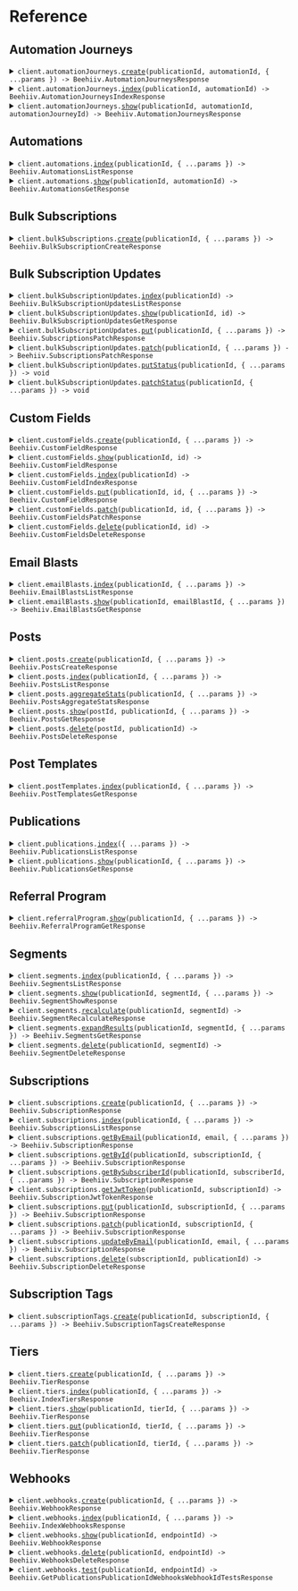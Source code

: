 # Reference

## Automation Journeys

<details><summary><code>client.automationJourneys.<a href="/src/api/resources/automationJourneys/client/Client.ts">create</a>(publicationId, automationId, { ...params }) -> Beehiiv.AutomationJourneysResponse</code></summary>
<dl>
<dd>

#### 📝 Description

<dl>
<dd>

<dl>
<dd>

Add an existing subscription to an automation flow. Requires the automation to have an active _Add by API_ trigger. The specified `email` or `subscription_id` will be matched against your existing subscribers. If an existing subscriber is found, they will be enrolled immediately.<br><br>
Looking to enroll new subscribers? Use the **[Create Subscription](/api-reference/subscriptions/create)** endpoint instead and specify the `automation_ids` param.

</dd>
</dl>
</dd>
</dl>

#### 🔌 Usage

<dl>
<dd>

<dl>
<dd>

```typescript
await client.automationJourneys.create(
    "pub_00000000-0000-0000-0000-000000000000",
    "aut_00000000-0000-0000-0000-000000000000",
    {
        email: "test@example.com",
        double_opt_override: "on",
    },
);
```

</dd>
</dl>
</dd>
</dl>

#### ⚙️ Parameters

<dl>
<dd>

<dl>
<dd>

**publicationId:** `Beehiiv.PublicationId` — The prefixed ID of the publication object

</dd>
</dl>

<dl>
<dd>

**automationId:** `Beehiiv.AutomationId` — The prefixed ID of the automation object

</dd>
</dl>

<dl>
<dd>

**request:** `Beehiiv.AutomationJourneysCreateRequest`

</dd>
</dl>

<dl>
<dd>

**requestOptions:** `AutomationJourneys.RequestOptions`

</dd>
</dl>
</dd>
</dl>

</dd>
</dl>
</details>

<details><summary><code>client.automationJourneys.<a href="/src/api/resources/automationJourneys/client/Client.ts">index</a>(publicationId, automationId) -> Beehiiv.AutomationJourneysIndexResponse</code></summary>
<dl>
<dd>

#### 📝 Description

<dl>
<dd>

<dl>
<dd>

Retrieve a list of automation journeys that have occurred within a specific automation.

</dd>
</dl>
</dd>
</dl>

#### 🔌 Usage

<dl>
<dd>

<dl>
<dd>

```typescript
await client.automationJourneys.index(
    "pub_00000000-0000-0000-0000-000000000000",
    "aut_00000000-0000-0000-0000-000000000000",
);
```

</dd>
</dl>
</dd>
</dl>

#### ⚙️ Parameters

<dl>
<dd>

<dl>
<dd>

**publicationId:** `Beehiiv.PublicationId` — The prefixed ID of the publication object

</dd>
</dl>

<dl>
<dd>

**automationId:** `Beehiiv.AutomationId` — The prefixed ID of the automation object

</dd>
</dl>

<dl>
<dd>

**requestOptions:** `AutomationJourneys.RequestOptions`

</dd>
</dl>
</dd>
</dl>

</dd>
</dl>
</details>

<details><summary><code>client.automationJourneys.<a href="/src/api/resources/automationJourneys/client/Client.ts">show</a>(publicationId, automationId, automationJourneyId) -> Beehiiv.AutomationJourneysResponse</code></summary>
<dl>
<dd>

#### 📝 Description

<dl>
<dd>

<dl>
<dd>

Retrieve a single automation journey by ID.

</dd>
</dl>
</dd>
</dl>

#### 🔌 Usage

<dl>
<dd>

<dl>
<dd>

```typescript
await client.automationJourneys.show(
    "pub_00000000-0000-0000-0000-000000000000",
    "aut_00000000-0000-0000-0000-000000000000",
    "aj_00000000-0000-0000-0000-000000000000",
);
```

</dd>
</dl>
</dd>
</dl>

#### ⚙️ Parameters

<dl>
<dd>

<dl>
<dd>

**publicationId:** `Beehiiv.PublicationId` — The prefixed ID of the publication object

</dd>
</dl>

<dl>
<dd>

**automationId:** `Beehiiv.AutomationId` — The prefixed ID of the automation object

</dd>
</dl>

<dl>
<dd>

**automationJourneyId:** `Beehiiv.AutomationJourneyId` — The prefixed automation journey id

</dd>
</dl>

<dl>
<dd>

**requestOptions:** `AutomationJourneys.RequestOptions`

</dd>
</dl>
</dd>
</dl>

</dd>
</dl>
</details>

## Automations

<details><summary><code>client.automations.<a href="/src/api/resources/automations/client/Client.ts">index</a>(publicationId, { ...params }) -> Beehiiv.AutomationsListResponse</code></summary>
<dl>
<dd>

#### 🔌 Usage

<dl>
<dd>

<dl>
<dd>

```typescript
await client.automations.index("pub_00000000-0000-0000-0000-000000000000");
```

</dd>
</dl>
</dd>
</dl>

#### ⚙️ Parameters

<dl>
<dd>

<dl>
<dd>

**publicationId:** `Beehiiv.PublicationId` — The prefixed ID of the publication object

</dd>
</dl>

<dl>
<dd>

**request:** `Beehiiv.AutomationsListRequest`

</dd>
</dl>

<dl>
<dd>

**requestOptions:** `Automations.RequestOptions`

</dd>
</dl>
</dd>
</dl>

</dd>
</dl>
</details>

<details><summary><code>client.automations.<a href="/src/api/resources/automations/client/Client.ts">show</a>(publicationId, automationId) -> Beehiiv.AutomationsGetResponse</code></summary>
<dl>
<dd>

#### 🔌 Usage

<dl>
<dd>

<dl>
<dd>

```typescript
await client.automations.show("pub_00000000-0000-0000-0000-000000000000", "aut_00000000-0000-0000-0000-000000000000");
```

</dd>
</dl>
</dd>
</dl>

#### ⚙️ Parameters

<dl>
<dd>

<dl>
<dd>

**publicationId:** `Beehiiv.PublicationId` — The prefixed ID of the publication object

</dd>
</dl>

<dl>
<dd>

**automationId:** `Beehiiv.AutomationId` — The prefixed ID of the automation object

</dd>
</dl>

<dl>
<dd>

**requestOptions:** `Automations.RequestOptions`

</dd>
</dl>
</dd>
</dl>

</dd>
</dl>
</details>

## Bulk Subscriptions

<details><summary><code>client.bulkSubscriptions.<a href="/src/api/resources/bulkSubscriptions/client/Client.ts">create</a>(publicationId, { ...params }) -> Beehiiv.BulkSubscriptionCreateResponse</code></summary>
<dl>
<dd>

#### 📝 Description

<dl>
<dd>

<dl>
<dd>

Create new subscriptions for a publication.

</dd>
</dl>
</dd>
</dl>

#### 🔌 Usage

<dl>
<dd>

<dl>
<dd>

```typescript
await client.bulkSubscriptions.create("pub_00000000-0000-0000-0000-000000000000", {
    subscriptions: [
        {
            email: "bruce.wayne@wayneenterprise.com",
            reactivate_existing: false,
            send_welcome_email: false,
            custom_fields: [
                {
                    name: "Favorite Color",
                    value: "Red",
                },
            ],
        },
        {
            email: "lucius.fox@wayneenterprise.com",
            reactivate_existing: false,
            send_welcome_email: false,
            custom_fields: [
                {
                    name: "Favorite Color",
                    value: "Blue",
                },
            ],
        },
    ],
});
```

</dd>
</dl>
</dd>
</dl>

#### ⚙️ Parameters

<dl>
<dd>

<dl>
<dd>

**publicationId:** `Beehiiv.PublicationId` — The prefixed ID of the publication object

</dd>
</dl>

<dl>
<dd>

**request:** `Beehiiv.BulkSubscriptionsCreateRequest`

</dd>
</dl>

<dl>
<dd>

**requestOptions:** `BulkSubscriptions.RequestOptions`

</dd>
</dl>
</dd>
</dl>

</dd>
</dl>
</details>

## Bulk Subscription Updates

<details><summary><code>client.bulkSubscriptionUpdates.<a href="/src/api/resources/bulkSubscriptionUpdates/client/Client.ts">index</a>(publicationId) -> Beehiiv.BulkSubscriptionUpdatesListResponse</code></summary>
<dl>
<dd>

#### 📝 Description

<dl>
<dd>

<dl>
<dd>

Returns a list of Subscription Update objects for a publication.

</dd>
</dl>
</dd>
</dl>

#### 🔌 Usage

<dl>
<dd>

<dl>
<dd>

```typescript
await client.bulkSubscriptionUpdates.index("publicationId");
```

</dd>
</dl>
</dd>
</dl>

#### ⚙️ Parameters

<dl>
<dd>

<dl>
<dd>

**publicationId:** `Beehiiv.PublicationId` — The prefixed ID of the publication object

</dd>
</dl>

<dl>
<dd>

**requestOptions:** `BulkSubscriptionUpdates.RequestOptions`

</dd>
</dl>
</dd>
</dl>

</dd>
</dl>
</details>

<details><summary><code>client.bulkSubscriptionUpdates.<a href="/src/api/resources/bulkSubscriptionUpdates/client/Client.ts">show</a>(publicationId, id) -> Beehiiv.BulkSubscriptionUpdatesGetResponse</code></summary>
<dl>
<dd>

#### 📝 Description

<dl>
<dd>

<dl>
<dd>

Returns a single Subscription Update object for a publication.

</dd>
</dl>
</dd>
</dl>

#### 🔌 Usage

<dl>
<dd>

<dl>
<dd>

```typescript
await client.bulkSubscriptionUpdates.show("publicationId", "id");
```

</dd>
</dl>
</dd>
</dl>

#### ⚙️ Parameters

<dl>
<dd>

<dl>
<dd>

**publicationId:** `Beehiiv.PublicationId` — The prefixed ID of the publication object

</dd>
</dl>

<dl>
<dd>

**id:** `string` — The ID of the Subscription Update object

</dd>
</dl>

<dl>
<dd>

**requestOptions:** `BulkSubscriptionUpdates.RequestOptions`

</dd>
</dl>
</dd>
</dl>

</dd>
</dl>
</details>

<details><summary><code>client.bulkSubscriptionUpdates.<a href="/src/api/resources/bulkSubscriptionUpdates/client/Client.ts">put</a>(publicationId, { ...params }) -> Beehiiv.SubscriptionsPatchResponse</code></summary>
<dl>
<dd>

#### 📝 Description

<dl>
<dd>

<dl>
<dd>

Bulk update multiple subscriptions fields, including status, custom fields, and tiers.

</dd>
</dl>
</dd>
</dl>

#### 🔌 Usage

<dl>
<dd>

<dl>
<dd>

```typescript
await client.bulkSubscriptionUpdates.put("publicationId", {
    subscriptions: [
        {
            subscription_id: "sub_1234-5678-9012-3456-7890",
            tier: "premium",
            stripe_customer_id: "cus_1234567890",
            unsubscribe: false,
            custom_fields: [
                {
                    name: "custom_field_name",
                    value: "custom_field_value",
                },
                {
                    name: "custom_field_name_2",
                    value: "custom_field_value_2",
                },
            ],
        },
        {
            subscription_id: "sub_9876-5432-1098-7654-3210",
            tier: "free",
            stripe_customer_id: "cus_1234567890",
            unsubscribe: true,
            custom_fields: [
                {
                    name: "custom_field_name_3",
                    value: "custom_field_value_3",
                },
                {
                    name: "custom_field_name_4",
                    value: "custom_field_value_4",
                },
            ],
        },
    ],
});
```

</dd>
</dl>
</dd>
</dl>

#### ⚙️ Parameters

<dl>
<dd>

<dl>
<dd>

**publicationId:** `Beehiiv.PublicationId` — The prefixed ID of the publication object

</dd>
</dl>

<dl>
<dd>

**request:** `Beehiiv.BulkSubscriptionsPutRequest`

</dd>
</dl>

<dl>
<dd>

**requestOptions:** `BulkSubscriptionUpdates.RequestOptions`

</dd>
</dl>
</dd>
</dl>

</dd>
</dl>
</details>

<details><summary><code>client.bulkSubscriptionUpdates.<a href="/src/api/resources/bulkSubscriptionUpdates/client/Client.ts">patch</a>(publicationId, { ...params }) -> Beehiiv.SubscriptionsPatchResponse</code></summary>
<dl>
<dd>

#### 📝 Description

<dl>
<dd>

<dl>
<dd>

Bulk update multiple subscriptions fields, including status, custom fields, and tiers.

</dd>
</dl>
</dd>
</dl>

#### 🔌 Usage

<dl>
<dd>

<dl>
<dd>

```typescript
await client.bulkSubscriptionUpdates.patch("publicationId", {
    subscriptions: [
        {
            subscription_id: "sub_1234-5678-9012-3456-7890",
            tier: "premium",
            stripe_customer_id: "cus_1234567890",
            unsubscribe: false,
            custom_fields: [
                {
                    name: "custom_field_name",
                    value: "custom_field_value",
                },
                {
                    name: "custom_field_name_2",
                    value: "custom_field_value_2",
                },
            ],
        },
        {
            subscription_id: "sub_9876-5432-1098-7654-3210",
            tier: "free",
            stripe_customer_id: "cus_1234567890",
            unsubscribe: true,
            custom_fields: [
                {
                    name: "custom_field_name_3",
                    value: "custom_field_value_3",
                },
                {
                    name: "custom_field_name_4",
                    value: "custom_field_value_4",
                },
            ],
        },
    ],
});
```

</dd>
</dl>
</dd>
</dl>

#### ⚙️ Parameters

<dl>
<dd>

<dl>
<dd>

**publicationId:** `Beehiiv.PublicationId` — The prefixed ID of the publication object

</dd>
</dl>

<dl>
<dd>

**request:** `Beehiiv.BulkSubscriptionsPatchRequest`

</dd>
</dl>

<dl>
<dd>

**requestOptions:** `BulkSubscriptionUpdates.RequestOptions`

</dd>
</dl>
</dd>
</dl>

</dd>
</dl>
</details>

<details><summary><code>client.bulkSubscriptionUpdates.<a href="/src/api/resources/bulkSubscriptionUpdates/client/Client.ts">putStatus</a>(publicationId, { ...params }) -> void</code></summary>
<dl>
<dd>

#### 📝 Description

<dl>
<dd>

<dl>
<dd>

Bulk update subscriptions' status.

</dd>
</dl>
</dd>
</dl>

#### 🔌 Usage

<dl>
<dd>

<dl>
<dd>

```typescript
await client.bulkSubscriptionUpdates.putStatus("publicationId", {
    subscription_ids: ["sub_1234-5678-9012-3456-7890", "sub_9876-5432-1098-7654-3210"],
    new_status: "active",
});
```

</dd>
</dl>
</dd>
</dl>

#### ⚙️ Parameters

<dl>
<dd>

<dl>
<dd>

**publicationId:** `Beehiiv.PublicationId` — The prefixed ID of the publication object

</dd>
</dl>

<dl>
<dd>

**request:** `Beehiiv.BulkSubscriptionsStatusPutRequest`

</dd>
</dl>

<dl>
<dd>

**requestOptions:** `BulkSubscriptionUpdates.RequestOptions`

</dd>
</dl>
</dd>
</dl>

</dd>
</dl>
</details>

<details><summary><code>client.bulkSubscriptionUpdates.<a href="/src/api/resources/bulkSubscriptionUpdates/client/Client.ts">patchStatus</a>(publicationId, { ...params }) -> void</code></summary>
<dl>
<dd>

#### 📝 Description

<dl>
<dd>

<dl>
<dd>

Bulk update subscriptions' status.

</dd>
</dl>
</dd>
</dl>

#### 🔌 Usage

<dl>
<dd>

<dl>
<dd>

```typescript
await client.bulkSubscriptionUpdates.patchStatus("publicationId", {
    subscription_ids: ["sub_1234-5678-9012-3456-7890", "sub_9876-5432-1098-7654-3210"],
    new_status: "active",
});
```

</dd>
</dl>
</dd>
</dl>

#### ⚙️ Parameters

<dl>
<dd>

<dl>
<dd>

**publicationId:** `Beehiiv.PublicationId` — The prefixed ID of the publication object

</dd>
</dl>

<dl>
<dd>

**request:** `Beehiiv.BulkSubscriptionsStatusPatchRequest`

</dd>
</dl>

<dl>
<dd>

**requestOptions:** `BulkSubscriptionUpdates.RequestOptions`

</dd>
</dl>
</dd>
</dl>

</dd>
</dl>
</details>

## Custom Fields

<details><summary><code>client.customFields.<a href="/src/api/resources/customFields/client/Client.ts">create</a>(publicationId, { ...params }) -> Beehiiv.CustomFieldResponse</code></summary>
<dl>
<dd>

#### 📝 Description

<dl>
<dd>

<dl>
<dd>

Create a custom field on a publication, for use in subscriptions

</dd>
</dl>
</dd>
</dl>

#### 🔌 Usage

<dl>
<dd>

<dl>
<dd>

```typescript
await client.customFields.create("publicationId", {
    kind: "string",
    display: "Display",
});
```

</dd>
</dl>
</dd>
</dl>

#### ⚙️ Parameters

<dl>
<dd>

<dl>
<dd>

**publicationId:** `Beehiiv.PublicationId` — The prefixed ID of the publication object

</dd>
</dl>

<dl>
<dd>

**request:** `Beehiiv.CustomFieldsCreateRequest`

</dd>
</dl>

<dl>
<dd>

**requestOptions:** `CustomFields.RequestOptions`

</dd>
</dl>
</dd>
</dl>

</dd>
</dl>
</details>

<details><summary><code>client.customFields.<a href="/src/api/resources/customFields/client/Client.ts">show</a>(publicationId, id) -> Beehiiv.CustomFieldResponse</code></summary>
<dl>
<dd>

#### 📝 Description

<dl>
<dd>

<dl>
<dd>

View a specific custom field on a publication

</dd>
</dl>
</dd>
</dl>

#### 🔌 Usage

<dl>
<dd>

<dl>
<dd>

```typescript
await client.customFields.show("publicationId", "id");
```

</dd>
</dl>
</dd>
</dl>

#### ⚙️ Parameters

<dl>
<dd>

<dl>
<dd>

**publicationId:** `Beehiiv.PublicationId` — The prefixed ID of the publication object

</dd>
</dl>

<dl>
<dd>

**id:** `string` — The ID of the Custom Fields object

</dd>
</dl>

<dl>
<dd>

**requestOptions:** `CustomFields.RequestOptions`

</dd>
</dl>
</dd>
</dl>

</dd>
</dl>
</details>

<details><summary><code>client.customFields.<a href="/src/api/resources/customFields/client/Client.ts">index</a>(publicationId) -> Beehiiv.CustomFieldIndexResponse</code></summary>
<dl>
<dd>

#### 📝 Description

<dl>
<dd>

<dl>
<dd>

List all custom fields on a publication

</dd>
</dl>
</dd>
</dl>

#### 🔌 Usage

<dl>
<dd>

<dl>
<dd>

```typescript
await client.customFields.index("publicationId");
```

</dd>
</dl>
</dd>
</dl>

#### ⚙️ Parameters

<dl>
<dd>

<dl>
<dd>

**publicationId:** `Beehiiv.PublicationId` — The prefixed ID of the publication object

</dd>
</dl>

<dl>
<dd>

**requestOptions:** `CustomFields.RequestOptions`

</dd>
</dl>
</dd>
</dl>

</dd>
</dl>
</details>

<details><summary><code>client.customFields.<a href="/src/api/resources/customFields/client/Client.ts">put</a>(publicationId, id, { ...params }) -> Beehiiv.CustomFieldResponse</code></summary>
<dl>
<dd>

#### 📝 Description

<dl>
<dd>

<dl>
<dd>

Update a custom field on a publication

</dd>
</dl>
</dd>
</dl>

#### 🔌 Usage

<dl>
<dd>

<dl>
<dd>

```typescript
await client.customFields.put("publicationId", "id", {
    display: "New Display",
});
```

</dd>
</dl>
</dd>
</dl>

#### ⚙️ Parameters

<dl>
<dd>

<dl>
<dd>

**publicationId:** `Beehiiv.PublicationId` — The prefixed ID of the publication object

</dd>
</dl>

<dl>
<dd>

**id:** `string` — The ID of the Custom Fields object

</dd>
</dl>

<dl>
<dd>

**request:** `Beehiiv.CustomFieldsPutRequest`

</dd>
</dl>

<dl>
<dd>

**requestOptions:** `CustomFields.RequestOptions`

</dd>
</dl>
</dd>
</dl>

</dd>
</dl>
</details>

<details><summary><code>client.customFields.<a href="/src/api/resources/customFields/client/Client.ts">patch</a>(publicationId, id, { ...params }) -> Beehiiv.CustomFieldsPatchResponse</code></summary>
<dl>
<dd>

#### 📝 Description

<dl>
<dd>

<dl>
<dd>

Update a custom field on a publication

</dd>
</dl>
</dd>
</dl>

#### 🔌 Usage

<dl>
<dd>

<dl>
<dd>

```typescript
await client.customFields.patch("publicationId", "id", {
    display: "New Display",
});
```

</dd>
</dl>
</dd>
</dl>

#### ⚙️ Parameters

<dl>
<dd>

<dl>
<dd>

**publicationId:** `Beehiiv.PublicationId` — The prefixed ID of the publication object

</dd>
</dl>

<dl>
<dd>

**id:** `string` — The ID of the Custom Fields object

</dd>
</dl>

<dl>
<dd>

**request:** `Beehiiv.CustomFieldsPatchRequest`

</dd>
</dl>

<dl>
<dd>

**requestOptions:** `CustomFields.RequestOptions`

</dd>
</dl>
</dd>
</dl>

</dd>
</dl>
</details>

<details><summary><code>client.customFields.<a href="/src/api/resources/customFields/client/Client.ts">delete</a>(publicationId, id) -> Beehiiv.CustomFieldsDeleteResponse</code></summary>
<dl>
<dd>

#### 📝 Description

<dl>
<dd>

<dl>
<dd>

Delete a custom field from a publication

</dd>
</dl>
</dd>
</dl>

#### 🔌 Usage

<dl>
<dd>

<dl>
<dd>

```typescript
await client.customFields.delete("publicationId", "id");
```

</dd>
</dl>
</dd>
</dl>

#### ⚙️ Parameters

<dl>
<dd>

<dl>
<dd>

**publicationId:** `Beehiiv.PublicationId` — The prefixed ID of the publication object

</dd>
</dl>

<dl>
<dd>

**id:** `string` — The ID of the Custom Fields object

</dd>
</dl>

<dl>
<dd>

**requestOptions:** `CustomFields.RequestOptions`

</dd>
</dl>
</dd>
</dl>

</dd>
</dl>
</details>

## Email Blasts

<details><summary><code>client.emailBlasts.<a href="/src/api/resources/emailBlasts/client/Client.ts">index</a>(publicationId, { ...params }) -> Beehiiv.EmailBlastsListResponse</code></summary>
<dl>
<dd>

#### 📝 Description

<dl>
<dd>

<dl>
<dd>

Retrieve all email blasts belonging to a specific publication

</dd>
</dl>
</dd>
</dl>

#### 🔌 Usage

<dl>
<dd>

<dl>
<dd>

```typescript
await client.emailBlasts.index("pub_00000000-0000-0000-0000-000000000000");
```

</dd>
</dl>
</dd>
</dl>

#### ⚙️ Parameters

<dl>
<dd>

<dl>
<dd>

**publicationId:** `Beehiiv.PublicationId` — The prefixed ID of the publication object

</dd>
</dl>

<dl>
<dd>

**request:** `Beehiiv.EmailBlastsListRequest`

</dd>
</dl>

<dl>
<dd>

**requestOptions:** `EmailBlasts.RequestOptions`

</dd>
</dl>
</dd>
</dl>

</dd>
</dl>
</details>

<details><summary><code>client.emailBlasts.<a href="/src/api/resources/emailBlasts/client/Client.ts">show</a>(publicationId, emailBlastId, { ...params }) -> Beehiiv.EmailBlastsGetResponse</code></summary>
<dl>
<dd>

#### 📝 Description

<dl>
<dd>

<dl>
<dd>

Retrieve a single email blast belonging to a specific publication

</dd>
</dl>
</dd>
</dl>

#### 🔌 Usage

<dl>
<dd>

<dl>
<dd>

```typescript
await client.emailBlasts.show("pub_00000000-0000-0000-0000-000000000000", "blast_00000000-0000-0000-0000-000000000000");
```

</dd>
</dl>
</dd>
</dl>

#### ⚙️ Parameters

<dl>
<dd>

<dl>
<dd>

**publicationId:** `Beehiiv.PublicationId` — The prefixed ID of the publication object

</dd>
</dl>

<dl>
<dd>

**emailBlastId:** `Beehiiv.EmailBlastId` — The prefixed ID of the email blast object

</dd>
</dl>

<dl>
<dd>

**request:** `Beehiiv.EmailBlastsGetRequest`

</dd>
</dl>

<dl>
<dd>

**requestOptions:** `EmailBlasts.RequestOptions`

</dd>
</dl>
</dd>
</dl>

</dd>
</dl>
</details>

## Posts

<details><summary><code>client.posts.<a href="/src/api/resources/posts/client/Client.ts">create</a>(publicationId, { ...params }) -> Beehiiv.PostsCreateResponse</code></summary>
<dl>
<dd>

#### 📝 Description

<dl>
<dd>

<dl>
<dd>

<Note title="Currently in beta" icon="b">
  This feature is currently in beta, the API is subject to change, and available only to Enterprise users.<br/><br/>To inquire about Enterprise pricing,
  please visit our <a href="https://www.beehiiv.com/enterprise">Enterprise page</a>.
</Note>
Create a post for a specific publication.
</dd>
</dl>
</dd>
</dl>

#### 🔌 Usage

<dl>
<dd>

<dl>
<dd>

```typescript
await client.posts.create("pub_00000000-0000-0000-0000-000000000000", {
    title: "The Kitchen Sink Post (refactored version)",
    subtitle: "Contains lots of examples of each block type and the various settings you could use",
    blocks: [
        {
            type: "heading",
            level: "2",
            textAlignment: "center",
            text: "This is my block!!!",
            anchorHeader: false,
            anchorIncludeInToc: false,
        },
        {
            type: "list",
            listType: "ordered",
            items: ["a", "b", "c"],
        },
        {
            type: "list",
            listType: "ordered",
            items: ["d", "e", "f"],
            startNumber: 4,
        },
        {
            type: "list",
            listType: "unordered",
            items: ["g", "h", "i"],
            startNumber: 4,
        },
        {
            type: "table",
            headerRow: true,
            headerColumn: true,
            rows: [
                [
                    {
                        text: "A",
                    },
                    {
                        text: "B",
                        alignment: "center",
                    },
                    {
                        text: "C",
                        alignment: "right",
                    },
                ],
                [
                    {
                        text: "D",
                        alignment: "right",
                    },
                    {
                        text: "E",
                        alignment: "center",
                    },
                    {
                        text: "F",
                        alignment: "left",
                    },
                ],
            ],
        },
        {
            type: "table",
            rows: [
                [
                    {
                        text: "A",
                    },
                    {
                        text: "B",
                    },
                    {
                        text: "C",
                    },
                ],
                [
                    {
                        text: "D",
                    },
                    {
                        text: "E",
                    },
                    {
                        text: "F",
                    },
                ],
            ],
        },
        {
            type: "table",
            headerRow: false,
            rows: [
                [
                    {
                        text: "A",
                    },
                    {
                        text: "B",
                    },
                    {
                        text: "C",
                    },
                ],
                [
                    {
                        text: "D",
                    },
                    {
                        text: "E",
                    },
                    {
                        text: "F",
                    },
                ],
            ],
        },
        {
            type: "columns",
            columns: [
                {
                    blocks: [
                        {
                            type: "paragraph",
                            plaintext: "Marble Column 1 {{email}}",
                        },
                    ],
                },
                {
                    blocks: [
                        {
                            type: "image",
                            imageUrl: "https://cdn.britannica.com/89/164789-050-D6B5E2C7/Barack-Obama-2012.jpg",
                            url: "https://www.whitehouse.gov/",
                            title: "Barry O",
                            alt_text: "A picture of Barry Obama",
                            caption: "One Cool President",
                            captionAlignment: "center",
                            imageAlignment: "right",
                            width: 75,
                        },
                    ],
                },
            ],
        },
        {
            type: "advertisement",
            opportunity_id: "d8dfa6be-24b5-4cad-8350-ae44366dbd4c",
        },
        {
            type: "image",
            imageUrl: "https://cdn.britannica.com/89/164789-050-D6B5E2C7/Barack-Obama-2012.jpg",
            url: "https://www.whitehouse.gov/",
            title: "Barry O",
            alt_text: "A picture of Barry Obama",
            caption: "One Cool President",
            captionAlignment: "center",
            imageAlignment: "right",
            width: 75,
        },
        {
            type: "paragraph",
            formattedText: [
                {
                    text: "This is going to be ",
                },
                {
                    text: "a really, really awesome time ",
                    styling: ["bold"],
                },
                {
                    text: "Are you ready for this?",
                    styling: ["italic", "bold"],
                },
            ],
        },
        {
            type: "button",
            href: "/subscribe",
            target: "_blank",
            alignment: "center",
            size: "large",
            text: "Subscribe",
        },
        {
            type: "button",
            href: "/signup",
            target: "_blank",
            alignment: "right",
            size: "small",
            text: "Sign Up",
        },
        {
            type: "button",
            href: "/",
            target: "_blank",
            text: "View Posts",
        },
        {
            type: "heading",
            level: "4",
            textAlignment: "right",
            text: "This is my block!!!",
            anchorHeader: true,
            anchorIncludeInToc: true,
        },
    ],
    post_template_id: "post_template_00000000-0000-0000-0000-000000000000",
    scheduled_at: "2024-12-25T12:00:00Z",
    custom_link_tracking_enabled: true,
    email_capture_type_override: "none",
    override_scheduled_at: "2022-10-26T14:01:16Z",
    social_share: "comments_and_likes_only",
    thumbnail_image_url:
        "https://images.squarespace-cdn.com/content/v1/56e4ca0540261d39b90e4b18/1605047208324-PONGEYKEAKTMM1LANHJ5/1ED706BF-A70B-4F26-B3D5-266B449DDA8A_1_105_c.jpeg",
    email_settings: {
        from_address: "from_address",
        custom_live_url: "https://beehiiv.com",
        display_title_in_email: true,
        display_byline_in_email: true,
        display_subtitle_in_email: true,
        email_header_engagement_buttons: "email_header_engagement_buttons",
        email_header_social_share: "email_header_social_share",
        email_preview_text: "email_preview_text",
        email_subject_line: "email_subject_line",
    },
    web_settings: {
        display_thumbnail_on_web: true,
        hide_from_feed: true,
        slug: "and-this-is-gonna-rock",
    },
    seo_settings: {
        default_description: "default_description",
        default_title: "default_title",
        og_description: "OpenGraph description",
        og_title: "Opengraph Title",
        twitter_description: "Twitter Stuff",
        twitter_title: "My Twitter Article",
    },
    content_tags: ["Obama", "Care", "Rocks", "Healthcare"],
    recipients: {
        web: {
            tier_ids: ["premium"],
        },
        email: {
            tier_ids: ["premium", "free"],
            include_segment_ids: ["seg_6426b403-39f5-42bd-86e9-9533fb0099e7"],
            exclude_segment_ids: ["seg_e34b4085-aef6-449f-a699-7563f915f852"],
        },
    },
});
```

</dd>
</dl>
</dd>
</dl>

#### ⚙️ Parameters

<dl>
<dd>

<dl>
<dd>

**publicationId:** `Beehiiv.PublicationId` — The prefixed ID of the publication object

</dd>
</dl>

<dl>
<dd>

**request:** `Beehiiv.PostsCreateRequest`

</dd>
</dl>

<dl>
<dd>

**requestOptions:** `Posts.RequestOptions`

</dd>
</dl>
</dd>
</dl>

</dd>
</dl>
</details>

<details><summary><code>client.posts.<a href="/src/api/resources/posts/client/Client.ts">index</a>(publicationId, { ...params }) -> Beehiiv.PostsListResponse</code></summary>
<dl>
<dd>

#### 📝 Description

<dl>
<dd>

<dl>
<dd>

Retrieve all posts belonging to a specific publication

</dd>
</dl>
</dd>
</dl>

#### 🔌 Usage

<dl>
<dd>

<dl>
<dd>

```typescript
await client.posts.index("pub_00000000-0000-0000-0000-000000000000");
```

</dd>
</dl>
</dd>
</dl>

#### ⚙️ Parameters

<dl>
<dd>

<dl>
<dd>

**publicationId:** `Beehiiv.PublicationId` — The prefixed ID of the publication object

</dd>
</dl>

<dl>
<dd>

**request:** `Beehiiv.PostsListRequest`

</dd>
</dl>

<dl>
<dd>

**requestOptions:** `Posts.RequestOptions`

</dd>
</dl>
</dd>
</dl>

</dd>
</dl>
</details>

<details><summary><code>client.posts.<a href="/src/api/resources/posts/client/Client.ts">aggregateStats</a>(publicationId, { ...params }) -> Beehiiv.PostsAggregateStatsResponse</code></summary>
<dl>
<dd>

#### 📝 Description

<dl>
<dd>

<dl>
<dd>

Retrieve aggregate stats for all posts

</dd>
</dl>
</dd>
</dl>

#### 🔌 Usage

<dl>
<dd>

<dl>
<dd>

```typescript
await client.posts.aggregateStats("pub_00000000-0000-0000-0000-000000000000");
```

</dd>
</dl>
</dd>
</dl>

#### ⚙️ Parameters

<dl>
<dd>

<dl>
<dd>

**publicationId:** `Beehiiv.PublicationId` — The prefixed ID of the publication object

</dd>
</dl>

<dl>
<dd>

**request:** `Beehiiv.PostsAggregateStatsRequest`

</dd>
</dl>

<dl>
<dd>

**requestOptions:** `Posts.RequestOptions`

</dd>
</dl>
</dd>
</dl>

</dd>
</dl>
</details>

<details><summary><code>client.posts.<a href="/src/api/resources/posts/client/Client.ts">show</a>(postId, publicationId, { ...params }) -> Beehiiv.PostsGetResponse</code></summary>
<dl>
<dd>

#### 📝 Description

<dl>
<dd>

<dl>
<dd>

Retreive a single Post belonging to a specific publication

</dd>
</dl>
</dd>
</dl>

#### 🔌 Usage

<dl>
<dd>

<dl>
<dd>

```typescript
await client.posts.show("post_00000000-0000-0000-0000-000000000000", "pub_00000000-0000-0000-0000-000000000000");
```

</dd>
</dl>
</dd>
</dl>

#### ⚙️ Parameters

<dl>
<dd>

<dl>
<dd>

**postId:** `Beehiiv.PostId` — The prefixed ID of the post object

</dd>
</dl>

<dl>
<dd>

**publicationId:** `Beehiiv.PublicationId` — The prefixed ID of the publication object

</dd>
</dl>

<dl>
<dd>

**request:** `Beehiiv.PostsGetRequest`

</dd>
</dl>

<dl>
<dd>

**requestOptions:** `Posts.RequestOptions`

</dd>
</dl>
</dd>
</dl>

</dd>
</dl>
</details>

<details><summary><code>client.posts.<a href="/src/api/resources/posts/client/Client.ts">delete</a>(postId, publicationId) -> Beehiiv.PostsDeleteResponse</code></summary>
<dl>
<dd>

#### 📝 Description

<dl>
<dd>

<dl>
<dd>

Delete or Archive a post. Any post that has been confirmed will have it's status changed to `archived`. Posts in the `draft` status will be permenantly deleted.

</dd>
</dl>
</dd>
</dl>

#### 🔌 Usage

<dl>
<dd>

<dl>
<dd>

```typescript
await client.posts.delete("post_00000000-0000-0000-0000-000000000000", "pub_00000000-0000-0000-0000-000000000000");
```

</dd>
</dl>
</dd>
</dl>

#### ⚙️ Parameters

<dl>
<dd>

<dl>
<dd>

**postId:** `Beehiiv.PostId` — The prefixed ID of the post object

</dd>
</dl>

<dl>
<dd>

**publicationId:** `Beehiiv.PublicationId` — The prefixed ID of the publication object

</dd>
</dl>

<dl>
<dd>

**requestOptions:** `Posts.RequestOptions`

</dd>
</dl>
</dd>
</dl>

</dd>
</dl>
</details>

## Post Templates

<details><summary><code>client.postTemplates.<a href="/src/api/resources/postTemplates/client/Client.ts">index</a>(publicationId, { ...params }) -> Beehiiv.PostTemplatesGetResponse</code></summary>
<dl>
<dd>

#### 📝 Description

<dl>
<dd>

<dl>
<dd>

Retrieve a list of post templates available for the publication.

</dd>
</dl>
</dd>
</dl>

#### 🔌 Usage

<dl>
<dd>

<dl>
<dd>

```typescript
await client.postTemplates.index("pub_00000000-0000-0000-0000-000000000000");
```

</dd>
</dl>
</dd>
</dl>

#### ⚙️ Parameters

<dl>
<dd>

<dl>
<dd>

**publicationId:** `Beehiiv.PublicationId` — The prefixed ID of the publication object

</dd>
</dl>

<dl>
<dd>

**request:** `Beehiiv.PostTemplatesGetRequest`

</dd>
</dl>

<dl>
<dd>

**requestOptions:** `PostTemplates.RequestOptions`

</dd>
</dl>
</dd>
</dl>

</dd>
</dl>
</details>

## Publications

<details><summary><code>client.publications.<a href="/src/api/resources/publications/client/Client.ts">index</a>({ ...params }) -> Beehiiv.PublicationsListResponse</code></summary>
<dl>
<dd>

#### 📝 Description

<dl>
<dd>

<dl>
<dd>

Retrieve all publications associated with your API key.

</dd>
</dl>
</dd>
</dl>

#### 🔌 Usage

<dl>
<dd>

<dl>
<dd>

```typescript
await client.publications.index();
```

</dd>
</dl>
</dd>
</dl>

#### ⚙️ Parameters

<dl>
<dd>

<dl>
<dd>

**request:** `Beehiiv.PublicationsListRequest`

</dd>
</dl>

<dl>
<dd>

**requestOptions:** `Publications.RequestOptions`

</dd>
</dl>
</dd>
</dl>

</dd>
</dl>
</details>

<details><summary><code>client.publications.<a href="/src/api/resources/publications/client/Client.ts">show</a>(publicationId, { ...params }) -> Beehiiv.PublicationsGetResponse</code></summary>
<dl>
<dd>

#### 📝 Description

<dl>
<dd>

<dl>
<dd>

Retrieve a single publication

</dd>
</dl>
</dd>
</dl>

#### 🔌 Usage

<dl>
<dd>

<dl>
<dd>

```typescript
await client.publications.show("pub_ad76629e-4a39-43ad-8055-0ee89dc6db15");
```

</dd>
</dl>
</dd>
</dl>

#### ⚙️ Parameters

<dl>
<dd>

<dl>
<dd>

**publicationId:** `Beehiiv.PublicationId` — The prefixed ID of the publication object

</dd>
</dl>

<dl>
<dd>

**request:** `Beehiiv.PublicationsGetRequest`

</dd>
</dl>

<dl>
<dd>

**requestOptions:** `Publications.RequestOptions`

</dd>
</dl>
</dd>
</dl>

</dd>
</dl>
</details>

## Referral Program

<details><summary><code>client.referralProgram.<a href="/src/api/resources/referralProgram/client/Client.ts">show</a>(publicationId, { ...params }) -> Beehiiv.ReferralProgramGetResponse</code></summary>
<dl>
<dd>

#### 📝 Description

<dl>
<dd>

<dl>
<dd>

Retrieve details about the publication's referral program, including milestones and rewards.

</dd>
</dl>
</dd>
</dl>

#### 🔌 Usage

<dl>
<dd>

<dl>
<dd>

```typescript
await client.referralProgram.show("pub_00000000-0000-0000-0000-000000000000");
```

</dd>
</dl>
</dd>
</dl>

#### ⚙️ Parameters

<dl>
<dd>

<dl>
<dd>

**publicationId:** `Beehiiv.PublicationId` — The prefixed ID of the publication object

</dd>
</dl>

<dl>
<dd>

**request:** `Beehiiv.ReferralProgramGetRequest`

</dd>
</dl>

<dl>
<dd>

**requestOptions:** `ReferralProgram.RequestOptions`

</dd>
</dl>
</dd>
</dl>

</dd>
</dl>
</details>

## Segments

<details><summary><code>client.segments.<a href="/src/api/resources/segments/client/Client.ts">index</a>(publicationId, { ...params }) -> Beehiiv.SegmentsListResponse</code></summary>
<dl>
<dd>

#### 📝 Description

<dl>
<dd>

<dl>
<dd>

Retrieve information about all segments belonging to a specific publication

</dd>
</dl>
</dd>
</dl>

#### 🔌 Usage

<dl>
<dd>

<dl>
<dd>

```typescript
await client.segments.index("pub_00000000-0000-0000-0000-000000000000");
```

</dd>
</dl>
</dd>
</dl>

#### ⚙️ Parameters

<dl>
<dd>

<dl>
<dd>

**publicationId:** `Beehiiv.PublicationId` — The prefixed ID of the publication object

</dd>
</dl>

<dl>
<dd>

**request:** `Beehiiv.SegmentsListRequest`

</dd>
</dl>

<dl>
<dd>

**requestOptions:** `Segments.RequestOptions`

</dd>
</dl>
</dd>
</dl>

</dd>
</dl>
</details>

<details><summary><code>client.segments.<a href="/src/api/resources/segments/client/Client.ts">show</a>(publicationId, segmentId, { ...params }) -> Beehiiv.SegmentShowResponse</code></summary>
<dl>
<dd>

#### 📝 Description

<dl>
<dd>

<dl>
<dd>

Retrieve information about a specific segment belonging to a publication

</dd>
</dl>
</dd>
</dl>

#### 🔌 Usage

<dl>
<dd>

<dl>
<dd>

```typescript
await client.segments.show("pub_00000000-0000-0000-0000-000000000000", "seg_00000000-0000-0000-0000-000000000000");
```

</dd>
</dl>
</dd>
</dl>

#### ⚙️ Parameters

<dl>
<dd>

<dl>
<dd>

**publicationId:** `Beehiiv.PublicationId` — The prefixed ID of the publication object

</dd>
</dl>

<dl>
<dd>

**segmentId:** `Beehiiv.SegmentId` — The prefixed ID of the segment object

</dd>
</dl>

<dl>
<dd>

**request:** `Beehiiv.SegmentsShowRequest`

</dd>
</dl>

<dl>
<dd>

**requestOptions:** `Segments.RequestOptions`

</dd>
</dl>
</dd>
</dl>

</dd>
</dl>
</details>

<details><summary><code>client.segments.<a href="/src/api/resources/segments/client/Client.ts">recalculate</a>(publicationId, segmentId) -> Beehiiv.SegmentRecalculateResponse</code></summary>
<dl>
<dd>

#### 📝 Description

<dl>
<dd>

<dl>
<dd>

Recalculates a specific segment belonging to a publication

</dd>
</dl>
</dd>
</dl>

#### 🔌 Usage

<dl>
<dd>

<dl>
<dd>

```typescript
await client.segments.recalculate(
    "pub_00000000-0000-0000-0000-000000000000",
    "seg_00000000-0000-0000-0000-000000000000",
);
```

</dd>
</dl>
</dd>
</dl>

#### ⚙️ Parameters

<dl>
<dd>

<dl>
<dd>

**publicationId:** `Beehiiv.PublicationId` — The prefixed ID of the publication object

</dd>
</dl>

<dl>
<dd>

**segmentId:** `Beehiiv.SegmentId` — The prefixed ID of the segment object

</dd>
</dl>

<dl>
<dd>

**requestOptions:** `Segments.RequestOptions`

</dd>
</dl>
</dd>
</dl>

</dd>
</dl>
</details>

<details><summary><code>client.segments.<a href="/src/api/resources/segments/client/Client.ts">expandResults</a>(publicationId, segmentId, { ...params }) -> Beehiiv.SegmentsGetResponse</code></summary>
<dl>
<dd>

#### 📝 Description

<dl>
<dd>

<dl>
<dd>

List the Subscriber Ids from the most recent calculation of a specific publication.

</dd>
</dl>
</dd>
</dl>

#### 🔌 Usage

<dl>
<dd>

<dl>
<dd>

```typescript
await client.segments.expandResults(
    "pub_00000000-0000-0000-0000-000000000000",
    "seg_00000000-0000-0000-0000-000000000000",
);
```

</dd>
</dl>
</dd>
</dl>

#### ⚙️ Parameters

<dl>
<dd>

<dl>
<dd>

**publicationId:** `Beehiiv.PublicationId` — The prefixed ID of the publication object

</dd>
</dl>

<dl>
<dd>

**segmentId:** `Beehiiv.SegmentId` — The prefixed ID of the segment object

</dd>
</dl>

<dl>
<dd>

**request:** `Beehiiv.SegmentsGetRequest`

</dd>
</dl>

<dl>
<dd>

**requestOptions:** `Segments.RequestOptions`

</dd>
</dl>
</dd>
</dl>

</dd>
</dl>
</details>

<details><summary><code>client.segments.<a href="/src/api/resources/segments/client/Client.ts">delete</a>(publicationId, segmentId) -> Beehiiv.SegmentDeleteResponse</code></summary>
<dl>
<dd>

#### 📝 Description

<dl>
<dd>

<dl>
<dd>

Delete a segment. Deleting the segment does not effect the subscriptions in the segment.

</dd>
</dl>
</dd>
</dl>

#### 🔌 Usage

<dl>
<dd>

<dl>
<dd>

```typescript
await client.segments.delete("pub_00000000-0000-0000-0000-000000000000", "seg_00000000-0000-0000-0000-000000000000");
```

</dd>
</dl>
</dd>
</dl>

#### ⚙️ Parameters

<dl>
<dd>

<dl>
<dd>

**publicationId:** `Beehiiv.PublicationId` — The prefixed ID of the publication object

</dd>
</dl>

<dl>
<dd>

**segmentId:** `Beehiiv.SegmentId` — The prefixed ID of the segment object

</dd>
</dl>

<dl>
<dd>

**requestOptions:** `Segments.RequestOptions`

</dd>
</dl>
</dd>
</dl>

</dd>
</dl>
</details>

## Subscriptions

<details><summary><code>client.subscriptions.<a href="/src/api/resources/subscriptions/client/Client.ts">create</a>(publicationId, { ...params }) -> Beehiiv.SubscriptionResponse</code></summary>
<dl>
<dd>

#### 📝 Description

<dl>
<dd>

<dl>
<dd>

Create new subscriptions for a publication.

</dd>
</dl>
</dd>
</dl>

#### 🔌 Usage

<dl>
<dd>

<dl>
<dd>

```typescript
await client.subscriptions.create("pub_00000000-0000-0000-0000-000000000000", {
    email: "bruce.wayne@wayneenterprise.com",
    reactivate_existing: false,
    send_welcome_email: false,
    utm_source: "WayneEnterprise",
    utm_medium: "organic",
    utm_campaign: "fall_2022_promotion",
    referring_site: "www.wayneenterprise.com/blog",
    custom_fields: [
        {
            name: "First Name",
            value: "Bruce",
        },
        {
            name: "Last Name",
            value: "Wayne",
        },
    ],
    stripe_customer_id: "cus_12345abcde",
});
```

</dd>
</dl>
</dd>
</dl>

#### ⚙️ Parameters

<dl>
<dd>

<dl>
<dd>

**publicationId:** `Beehiiv.PublicationId` — The prefixed ID of the publication object

</dd>
</dl>

<dl>
<dd>

**request:** `Beehiiv.SubscriptionRequest`

</dd>
</dl>

<dl>
<dd>

**requestOptions:** `Subscriptions.RequestOptions`

</dd>
</dl>
</dd>
</dl>

</dd>
</dl>
</details>

<details><summary><code>client.subscriptions.<a href="/src/api/resources/subscriptions/client/Client.ts">index</a>(publicationId, { ...params }) -> Beehiiv.SubscriptionsListResponse</code></summary>
<dl>
<dd>

#### 📝 Description

<dl>
<dd>

<dl>
<dd>

Retrieve all subscriptions belonging to a specific publication.
<Info> **New**: This endpoint now supports cursor-based pagination for better performance and consistency. Use the `cursor` parameter instead of `page` for new integrations. </Info>
<Warning> **Deprecation Notice**: Offset-based pagination (using `page` parameter) is deprecated and limited to 100 pages maximum. Please migrate to cursor-based pagination. See our [Pagination Guide](/welcome/pagination) for details. </Warning>

</dd>
</dl>
</dd>
</dl>

#### 🔌 Usage

<dl>
<dd>

<dl>
<dd>

```typescript
await client.subscriptions.index("pub_00000000-0000-0000-0000-000000000000", {
    limit: 10,
});
```

</dd>
</dl>
</dd>
</dl>

#### ⚙️ Parameters

<dl>
<dd>

<dl>
<dd>

**publicationId:** `Beehiiv.PublicationId` — The prefixed ID of the publication object

</dd>
</dl>

<dl>
<dd>

**request:** `Beehiiv.SubscriptionsListRequest`

</dd>
</dl>

<dl>
<dd>

**requestOptions:** `Subscriptions.RequestOptions`

</dd>
</dl>
</dd>
</dl>

</dd>
</dl>
</details>

<details><summary><code>client.subscriptions.<a href="/src/api/resources/subscriptions/client/Client.ts">getByEmail</a>(publicationId, email, { ...params }) -> Beehiiv.SubscriptionResponse</code></summary>
<dl>
<dd>

#### 📝 Description

<dl>
<dd>

<dl>
<dd>

<Info>Please note that this endpoint requires the email to be URL encoded. Please reference your language's documentation for the correct method of encoding.</Info> Retrieve a single subscription belonging to a specific email address in a specific publication.

</dd>
</dl>
</dd>
</dl>

#### 🔌 Usage

<dl>
<dd>

<dl>
<dd>

```typescript
await client.subscriptions.getByEmail("pub_00000000-0000-0000-0000-000000000000", "work@example.com");
```

</dd>
</dl>
</dd>
</dl>

#### ⚙️ Parameters

<dl>
<dd>

<dl>
<dd>

**publicationId:** `Beehiiv.PublicationId` — The prefixed ID of the publication object

</dd>
</dl>

<dl>
<dd>

**email:** `string` — The ID of the subscriber object

</dd>
</dl>

<dl>
<dd>

**request:** `Beehiiv.SubscriptionsGetRequest`

</dd>
</dl>

<dl>
<dd>

**requestOptions:** `Subscriptions.RequestOptions`

</dd>
</dl>
</dd>
</dl>

</dd>
</dl>
</details>

<details><summary><code>client.subscriptions.<a href="/src/api/resources/subscriptions/client/Client.ts">getById</a>(publicationId, subscriptionId, { ...params }) -> Beehiiv.SubscriptionResponse</code></summary>
<dl>
<dd>

#### 📝 Description

<dl>
<dd>

<dl>
<dd>

<Info>In previous versions of the API, another endpoint existed to retrieve a subscription by the subscriber ID. This endpoint is now deprecated and will be removed in a future version of the API. Please use this endpoint instead. The subscription ID can be found by exporting a list of subscriptions either via the `Settings > Publications > Export Data` or by exporting a CSV in a segment.</Info> Retrieve a single subscription belonging to a specific publication.

</dd>
</dl>
</dd>
</dl>

#### 🔌 Usage

<dl>
<dd>

<dl>
<dd>

```typescript
await client.subscriptions.getById(
    "pub_00000000-0000-0000-0000-000000000000",
    "sub_00000000-0000-0000-0000-000000000000",
);
```

</dd>
</dl>
</dd>
</dl>

#### ⚙️ Parameters

<dl>
<dd>

<dl>
<dd>

**publicationId:** `Beehiiv.PublicationId` — The prefixed ID of the publication object

</dd>
</dl>

<dl>
<dd>

**subscriptionId:** `Beehiiv.SubscriptionId` — The prefixed ID of the subscription object

</dd>
</dl>

<dl>
<dd>

**request:** `Beehiiv.SubscriptionsGetByIdRequest`

</dd>
</dl>

<dl>
<dd>

**requestOptions:** `Subscriptions.RequestOptions`

</dd>
</dl>
</dd>
</dl>

</dd>
</dl>
</details>

<details><summary><code>client.subscriptions.<a href="/src/api/resources/subscriptions/client/Client.ts">getBySubscriberId</a>(publicationId, subscriberId, { ...params }) -> Beehiiv.SubscriptionResponse</code></summary>
<dl>
<dd>

#### 📝 Description

<dl>
<dd>

<dl>
<dd>

Retrieve a single subscription belonging to a specific publication via the subscriber ID.

</dd>
</dl>
</dd>
</dl>

#### 🔌 Usage

<dl>
<dd>

<dl>
<dd>

```typescript
await client.subscriptions.getBySubscriberId(
    "pub_00000000-0000-0000-0000-000000000000",
    "00000000-0000-0000-0000-000000000000",
);
```

</dd>
</dl>
</dd>
</dl>

#### ⚙️ Parameters

<dl>
<dd>

<dl>
<dd>

**publicationId:** `Beehiiv.PublicationId` — The prefixed ID of the publication object

</dd>
</dl>

<dl>
<dd>

**subscriberId:** `string` — The ID of the subscriber object

</dd>
</dl>

<dl>
<dd>

**request:** `Beehiiv.SubscriptionsGetBySubscriberIdRequest`

</dd>
</dl>

<dl>
<dd>

**requestOptions:** `Subscriptions.RequestOptions`

</dd>
</dl>
</dd>
</dl>

</dd>
</dl>
</details>

<details><summary><code>client.subscriptions.<a href="/src/api/resources/subscriptions/client/Client.ts">getJwtToken</a>(publicationId, subscriptionId) -> Beehiiv.SubscriptionJwtTokenResponse</code></summary>
<dl>
<dd>

#### 📝 Description

<dl>
<dd>

<dl>
<dd>

Generate a JWT token that can be used to automatically log in subscribers via URL. This token is short lived and should be used immediately.

</dd>
</dl>
</dd>
</dl>

#### 🔌 Usage

<dl>
<dd>

<dl>
<dd>

```typescript
await client.subscriptions.getJwtToken(
    "pub_00000000-0000-0000-0000-000000000000",
    "sub_00000000-0000-0000-0000-000000000000",
);
```

</dd>
</dl>
</dd>
</dl>

#### ⚙️ Parameters

<dl>
<dd>

<dl>
<dd>

**publicationId:** `Beehiiv.PublicationId` — The prefixed ID of the publication object

</dd>
</dl>

<dl>
<dd>

**subscriptionId:** `Beehiiv.SubscriptionId` — The prefixed ID of the subscription object

</dd>
</dl>

<dl>
<dd>

**requestOptions:** `Subscriptions.RequestOptions`

</dd>
</dl>
</dd>
</dl>

</dd>
</dl>
</details>

<details><summary><code>client.subscriptions.<a href="/src/api/resources/subscriptions/client/Client.ts">put</a>(publicationId, subscriptionId, { ...params }) -> Beehiiv.SubscriptionResponse</code></summary>
<dl>
<dd>

#### 📝 Description

<dl>
<dd>

<dl>
<dd>

Update a single subscription.

</dd>
</dl>
</dd>
</dl>

#### 🔌 Usage

<dl>
<dd>

<dl>
<dd>

```typescript
await client.subscriptions.put("pub_00000000-0000-0000-0000-000000000000", "sub_00000000-0000-0000-0000-000000000000", {
    tier: "premium",
    stripe_customer_id: "cus_12345abcde",
    custom_fields: [
        {
            name: "First Name",
            value: "Bruce",
        },
        {
            name: "Last Name",
            value: "Wayne",
        },
    ],
});
```

</dd>
</dl>
</dd>
</dl>

#### ⚙️ Parameters

<dl>
<dd>

<dl>
<dd>

**publicationId:** `Beehiiv.PublicationId` — The prefixed ID of the publication object

</dd>
</dl>

<dl>
<dd>

**subscriptionId:** `Beehiiv.SubscriptionId` — The prefixed ID of the subscription object

</dd>
</dl>

<dl>
<dd>

**request:** `Beehiiv.SubscriptionsUpdateRequest`

</dd>
</dl>

<dl>
<dd>

**requestOptions:** `Subscriptions.RequestOptions`

</dd>
</dl>
</dd>
</dl>

</dd>
</dl>
</details>

<details><summary><code>client.subscriptions.<a href="/src/api/resources/subscriptions/client/Client.ts">patch</a>(publicationId, subscriptionId, { ...params }) -> Beehiiv.SubscriptionResponse</code></summary>
<dl>
<dd>

#### 📝 Description

<dl>
<dd>

<dl>
<dd>

Update a single subscription.

</dd>
</dl>
</dd>
</dl>

#### 🔌 Usage

<dl>
<dd>

<dl>
<dd>

```typescript
await client.subscriptions.patch(
    "pub_00000000-0000-0000-0000-000000000000",
    "sub_00000000-0000-0000-0000-000000000000",
    {
        tier: "premium",
        stripe_customer_id: "cus_12345abcde",
        custom_fields: [
            {
                name: "First Name",
                value: "Bruce",
            },
            {
                name: "Last Name",
                value: "Wayne",
            },
        ],
    },
);
```

</dd>
</dl>
</dd>
</dl>

#### ⚙️ Parameters

<dl>
<dd>

<dl>
<dd>

**publicationId:** `Beehiiv.PublicationId` — The prefixed ID of the publication object

</dd>
</dl>

<dl>
<dd>

**subscriptionId:** `Beehiiv.SubscriptionId` — The prefixed ID of the subscription object

</dd>
</dl>

<dl>
<dd>

**request:** `Beehiiv.SubscriptionsPatchSingleRequest`

</dd>
</dl>

<dl>
<dd>

**requestOptions:** `Subscriptions.RequestOptions`

</dd>
</dl>
</dd>
</dl>

</dd>
</dl>
</details>

<details><summary><code>client.subscriptions.<a href="/src/api/resources/subscriptions/client/Client.ts">updateByEmail</a>(publicationId, email, { ...params }) -> Beehiiv.SubscriptionResponse</code></summary>
<dl>
<dd>

#### 📝 Description

<dl>
<dd>

<dl>
<dd>

Update a single subscription by email.

</dd>
</dl>
</dd>
</dl>

#### 🔌 Usage

<dl>
<dd>

<dl>
<dd>

```typescript
await client.subscriptions.updateByEmail("pub_00000000-0000-0000-0000-000000000000", "example@example.com", {
    tier: "premium",
    stripe_customer_id: "cus_12345abcde",
    custom_fields: [
        {
            name: "First Name",
            value: "Bruce",
        },
        {
            name: "Last Name",
            value: "Wayne",
        },
    ],
});
```

</dd>
</dl>
</dd>
</dl>

#### ⚙️ Parameters

<dl>
<dd>

<dl>
<dd>

**publicationId:** `Beehiiv.PublicationId` — The prefixed ID of the publication object

</dd>
</dl>

<dl>
<dd>

**email:** `string` — The email of the subscription object

</dd>
</dl>

<dl>
<dd>

**request:** `Beehiiv.SubscriptionsUpdateByEmailRequest`

</dd>
</dl>

<dl>
<dd>

**requestOptions:** `Subscriptions.RequestOptions`

</dd>
</dl>
</dd>
</dl>

</dd>
</dl>
</details>

<details><summary><code>client.subscriptions.<a href="/src/api/resources/subscriptions/client/Client.ts">delete</a>(subscriptionId, publicationId) -> Beehiiv.SubscriptionDeleteResponse</code></summary>
<dl>
<dd>

#### 📝 Description

<dl>
<dd>

<dl>
<dd>

<Warning>This cannot be undone. All data associated with the subscription will also be deleted. We recommend unsubscribing when possible instead of deleting.<br><br>If a premium subscription is deleted they will no longer be billed.</Warning> Deletes a subscription.

</dd>
</dl>
</dd>
</dl>

#### 🔌 Usage

<dl>
<dd>

<dl>
<dd>

```typescript
await client.subscriptions.delete(
    "sub_00000000-0000-0000-0000-000000000000",
    "pub_00000000-0000-0000-0000-000000000000",
);
```

</dd>
</dl>
</dd>
</dl>

#### ⚙️ Parameters

<dl>
<dd>

<dl>
<dd>

**subscriptionId:** `Beehiiv.SubscriptionId` — The prefixed ID of the subscription object

</dd>
</dl>

<dl>
<dd>

**publicationId:** `Beehiiv.PublicationId` — The prefixed ID of the publication object

</dd>
</dl>

<dl>
<dd>

**requestOptions:** `Subscriptions.RequestOptions`

</dd>
</dl>
</dd>
</dl>

</dd>
</dl>
</details>

## Subscription Tags

<details><summary><code>client.subscriptionTags.<a href="/src/api/resources/subscriptionTags/client/Client.ts">create</a>(publicationId, subscriptionId, { ...params }) -> Beehiiv.SubscriptionTagsCreateResponse</code></summary>
<dl>
<dd>

#### 📝 Description

<dl>
<dd>

<dl>
<dd>

Adds tags to a subscription. If the tag does not exist on the publication, it will be created automatically.

</dd>
</dl>
</dd>
</dl>

#### 🔌 Usage

<dl>
<dd>

<dl>
<dd>

```typescript
await client.subscriptionTags.create("publicationId", "subscriptionId", {
    tags: ["Premium", "Basic"],
});
```

</dd>
</dl>
</dd>
</dl>

#### ⚙️ Parameters

<dl>
<dd>

<dl>
<dd>

**publicationId:** `Beehiiv.PublicationId`

</dd>
</dl>

<dl>
<dd>

**subscriptionId:** `Beehiiv.SubscriptionId`

</dd>
</dl>

<dl>
<dd>

**request:** `Beehiiv.SubscriptionTagsCreateRequest`

</dd>
</dl>

<dl>
<dd>

**requestOptions:** `SubscriptionTags.RequestOptions`

</dd>
</dl>
</dd>
</dl>

</dd>
</dl>
</details>

## Tiers

<details><summary><code>client.tiers.<a href="/src/api/resources/tiers/client/Client.ts">create</a>(publicationId, { ...params }) -> Beehiiv.TierResponse</code></summary>
<dl>
<dd>

#### 📝 Description

<dl>
<dd>

<dl>
<dd>

Create a new tier for a publication.

</dd>
</dl>
</dd>
</dl>

#### 🔌 Usage

<dl>
<dd>

<dl>
<dd>

```typescript
await client.tiers.create("pub_00000000-0000-0000-0000-000000000000", {
    name: "Gold Tier",
    description: "Our premium tier with exclusive benefits",
    prices_attributes: [
        {
            currency: "usd",
            amount_cents: 500,
            enabled: true,
            interval: "month",
            interval_display: "Monthly",
            cta: "Subscribe Now",
            features: ["Exclusive content", "Ad-free experience", "Priority support"],
        },
    ],
});
```

</dd>
</dl>
</dd>
</dl>

#### ⚙️ Parameters

<dl>
<dd>

<dl>
<dd>

**publicationId:** `Beehiiv.PublicationId` — The prefixed ID of the publication object

</dd>
</dl>

<dl>
<dd>

**request:** `Beehiiv.PostPublicationsPublicationIdTiersRequest`

</dd>
</dl>

<dl>
<dd>

**requestOptions:** `Tiers.RequestOptions`

</dd>
</dl>
</dd>
</dl>

</dd>
</dl>
</details>

<details><summary><code>client.tiers.<a href="/src/api/resources/tiers/client/Client.ts">index</a>(publicationId, { ...params }) -> Beehiiv.IndexTiersResponse</code></summary>
<dl>
<dd>

#### 📝 Description

<dl>
<dd>

<dl>
<dd>

Retrieve all tiers belonging to a specific publication

</dd>
</dl>
</dd>
</dl>

#### 🔌 Usage

<dl>
<dd>

<dl>
<dd>

```typescript
await client.tiers.index("pub_00000000-0000-0000-0000-000000000000");
```

</dd>
</dl>
</dd>
</dl>

#### ⚙️ Parameters

<dl>
<dd>

<dl>
<dd>

**publicationId:** `Beehiiv.PublicationId` — The prefixed ID of the publication object

</dd>
</dl>

<dl>
<dd>

**request:** `Beehiiv.GetPublicationsPublicationIdTiersRequest`

</dd>
</dl>

<dl>
<dd>

**requestOptions:** `Tiers.RequestOptions`

</dd>
</dl>
</dd>
</dl>

</dd>
</dl>
</details>

<details><summary><code>client.tiers.<a href="/src/api/resources/tiers/client/Client.ts">show</a>(publicationId, tierId, { ...params }) -> Beehiiv.TierResponse</code></summary>
<dl>
<dd>

#### 📝 Description

<dl>
<dd>

<dl>
<dd>

Retrieve a single tier belonging to a specific publication

</dd>
</dl>
</dd>
</dl>

#### 🔌 Usage

<dl>
<dd>

<dl>
<dd>

```typescript
await client.tiers.show("pub_00000000-0000-0000-0000-000000000000", "tier_00000000-0000-0000-0000-000000000000");
```

</dd>
</dl>
</dd>
</dl>

#### ⚙️ Parameters

<dl>
<dd>

<dl>
<dd>

**publicationId:** `Beehiiv.PublicationId` — The prefixed ID of the publication object

</dd>
</dl>

<dl>
<dd>

**tierId:** `Beehiiv.TierId` — The prefixed ID of the tier object

</dd>
</dl>

<dl>
<dd>

**request:** `Beehiiv.GetPublicationsPublicationIdTiersTierIdRequest`

</dd>
</dl>

<dl>
<dd>

**requestOptions:** `Tiers.RequestOptions`

</dd>
</dl>
</dd>
</dl>

</dd>
</dl>
</details>

<details><summary><code>client.tiers.<a href="/src/api/resources/tiers/client/Client.ts">put</a>(publicationId, tierId, { ...params }) -> Beehiiv.TierResponse</code></summary>
<dl>
<dd>

#### 📝 Description

<dl>
<dd>

<dl>
<dd>

Update an existing tier belonging to a specific publication

</dd>
</dl>
</dd>
</dl>

#### 🔌 Usage

<dl>
<dd>

<dl>
<dd>

```typescript
await client.tiers.put("pub_00000000-0000-0000-0000-000000000000", "tier_00000000-0000-0000-0000-000000000000", {
    name: "Gold",
    description: "Our premium tier with exclusive benefits",
    prices_attributes: [
        {
            id: "price_00000000-0000-0000-0000-000000000000",
            currency: "usd",
            amount_cents: 500,
            interval: "month",
            interval_display: "Monthly",
            cta: "Subscribe Now",
            features: ["Exclusive content"],
            delete: true,
        },
    ],
});
```

</dd>
</dl>
</dd>
</dl>

#### ⚙️ Parameters

<dl>
<dd>

<dl>
<dd>

**publicationId:** `Beehiiv.PublicationId` — The prefixed ID of the publication object

</dd>
</dl>

<dl>
<dd>

**tierId:** `Beehiiv.TierId` — The prefixed ID of the tier object

</dd>
</dl>

<dl>
<dd>

**request:** `Beehiiv.UpdatePutTierRequest`

</dd>
</dl>

<dl>
<dd>

**requestOptions:** `Tiers.RequestOptions`

</dd>
</dl>
</dd>
</dl>

</dd>
</dl>
</details>

<details><summary><code>client.tiers.<a href="/src/api/resources/tiers/client/Client.ts">patch</a>(publicationId, tierId, { ...params }) -> Beehiiv.TierResponse</code></summary>
<dl>
<dd>

#### 📝 Description

<dl>
<dd>

<dl>
<dd>

Update an existing tier belonging to a specific publication

</dd>
</dl>
</dd>
</dl>

#### 🔌 Usage

<dl>
<dd>

<dl>
<dd>

```typescript
await client.tiers.patch("pub_00000000-0000-0000-0000-000000000000", "tier_00000000-0000-0000-0000-000000000000", {
    name: "Gold",
    description: "Our premium tier with exclusive benefits",
    prices_attributes: [
        {
            id: "price_00000000-0000-0000-0000-000000000000",
            currency: "usd",
            amount_cents: 500,
            interval: "month",
            interval_display: "Monthly",
            cta: "Subscribe Now",
            features: ["Exclusive content"],
            delete: true,
        },
    ],
});
```

</dd>
</dl>
</dd>
</dl>

#### ⚙️ Parameters

<dl>
<dd>

<dl>
<dd>

**publicationId:** `Beehiiv.PublicationId` — The prefixed ID of the publication object

</dd>
</dl>

<dl>
<dd>

**tierId:** `Beehiiv.TierId` — The prefixed ID of the tier object

</dd>
</dl>

<dl>
<dd>

**request:** `Beehiiv.UpdatePatchTierRequest`

</dd>
</dl>

<dl>
<dd>

**requestOptions:** `Tiers.RequestOptions`

</dd>
</dl>
</dd>
</dl>

</dd>
</dl>
</details>

## Webhooks

<details><summary><code>client.webhooks.<a href="/src/api/resources/webhooks/client/Client.ts">create</a>(publicationId, { ...params }) -> Beehiiv.WebhookResponse</code></summary>
<dl>
<dd>

#### 📝 Description

<dl>
<dd>

<dl>
<dd>

Create a new webhook for a given publication.

</dd>
</dl>
</dd>
</dl>

#### 🔌 Usage

<dl>
<dd>

<dl>
<dd>

```typescript
await client.webhooks.create("pub_00000000-0000-0000-0000-000000000000", {
    url: "https://example.com/webhook",
    event_types: ["post.sent"],
});
```

</dd>
</dl>
</dd>
</dl>

#### ⚙️ Parameters

<dl>
<dd>

<dl>
<dd>

**publicationId:** `Beehiiv.PublicationId` — The prefixed ID of the publication object

</dd>
</dl>

<dl>
<dd>

**request:** `Beehiiv.PostWebhooksRequest`

</dd>
</dl>

<dl>
<dd>

**requestOptions:** `Webhooks.RequestOptions`

</dd>
</dl>
</dd>
</dl>

</dd>
</dl>
</details>

<details><summary><code>client.webhooks.<a href="/src/api/resources/webhooks/client/Client.ts">index</a>(publicationId, { ...params }) -> Beehiiv.IndexWebhooksResponse</code></summary>
<dl>
<dd>

#### 📝 Description

<dl>
<dd>

<dl>
<dd>

Retrieve all webhooks belonging to a specific publication.

</dd>
</dl>
</dd>
</dl>

#### 🔌 Usage

<dl>
<dd>

<dl>
<dd>

```typescript
await client.webhooks.index("pub_00000000-0000-0000-0000-000000000000");
```

</dd>
</dl>
</dd>
</dl>

#### ⚙️ Parameters

<dl>
<dd>

<dl>
<dd>

**publicationId:** `Beehiiv.PublicationId` — The prefixed ID of the publication object

</dd>
</dl>

<dl>
<dd>

**request:** `Beehiiv.GetWebhooksRequest`

</dd>
</dl>

<dl>
<dd>

**requestOptions:** `Webhooks.RequestOptions`

</dd>
</dl>
</dd>
</dl>

</dd>
</dl>
</details>

<details><summary><code>client.webhooks.<a href="/src/api/resources/webhooks/client/Client.ts">show</a>(publicationId, endpointId) -> Beehiiv.WebhookResponse</code></summary>
<dl>
<dd>

#### 📝 Description

<dl>
<dd>

<dl>
<dd>

Retrieve a specific webhook belonging to a publication.

</dd>
</dl>
</dd>
</dl>

#### 🔌 Usage

<dl>
<dd>

<dl>
<dd>

```typescript
await client.webhooks.show("pub_00000000-0000-0000-0000-000000000000", "ep_0000000000000000000000000000");
```

</dd>
</dl>
</dd>
</dl>

#### ⚙️ Parameters

<dl>
<dd>

<dl>
<dd>

**publicationId:** `Beehiiv.PublicationId` — The prefixed ID of the publication object

</dd>
</dl>

<dl>
<dd>

**endpointId:** `Beehiiv.EndpointId` — The prefixed ID of the webhook object

</dd>
</dl>

<dl>
<dd>

**requestOptions:** `Webhooks.RequestOptions`

</dd>
</dl>
</dd>
</dl>

</dd>
</dl>
</details>

<details><summary><code>client.webhooks.<a href="/src/api/resources/webhooks/client/Client.ts">delete</a>(publicationId, endpointId) -> Beehiiv.WebhooksDeleteResponse</code></summary>
<dl>
<dd>

#### 📝 Description

<dl>
<dd>

<dl>
<dd>

Delete a webhook subscription from a publication.

</dd>
</dl>
</dd>
</dl>

#### 🔌 Usage

<dl>
<dd>

<dl>
<dd>

```typescript
await client.webhooks.delete("pub_00000000-0000-0000-0000-000000000000", "ep_0000000000000000000000000000");
```

</dd>
</dl>
</dd>
</dl>

#### ⚙️ Parameters

<dl>
<dd>

<dl>
<dd>

**publicationId:** `Beehiiv.PublicationId` — The prefixed ID of the publication object

</dd>
</dl>

<dl>
<dd>

**endpointId:** `Beehiiv.EndpointId` — The prefixed ID of the webhook object

</dd>
</dl>

<dl>
<dd>

**requestOptions:** `Webhooks.RequestOptions`

</dd>
</dl>
</dd>
</dl>

</dd>
</dl>
</details>

<details><summary><code>client.webhooks.<a href="/src/api/resources/webhooks/client/Client.ts">test</a>(publicationId, endpointId) -> Beehiiv.GetPublicationsPublicationIdWebhooksWebhookIdTestsResponse</code></summary>
<dl>
<dd>

#### 📝 Description

<dl>
<dd>

<dl>
<dd>

Send test info to an already set up webhook endpoint.

</dd>
</dl>
</dd>
</dl>

#### 🔌 Usage

<dl>
<dd>

<dl>
<dd>

```typescript
await client.webhooks.test("pub_00000000-0000-0000-0000-000000000000", "ep_0000000000000000000000000000");
```

</dd>
</dl>
</dd>
</dl>

#### ⚙️ Parameters

<dl>
<dd>

<dl>
<dd>

**publicationId:** `string` — The prefixed ID of the publication object

</dd>
</dl>

<dl>
<dd>

**endpointId:** `Beehiiv.EndpointId` — The prefixed ID of the webhook object

</dd>
</dl>

<dl>
<dd>

**requestOptions:** `Webhooks.RequestOptions`

</dd>
</dl>
</dd>
</dl>

</dd>
</dl>
</details>
